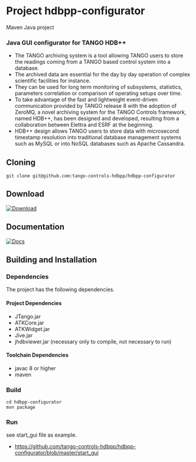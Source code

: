# Project hdbpp-configurator

Maven Java project

### Java GUI configurator for TANGO HDB++

 - The TANGO archiving system is a tool allowing TANGO users to store the readings coming from a TANGO based control system into a database.
 - The archived data are essential for the day by day operation of complex scientific facilities for instance.
 - They can be used for long term monitoring of subsystems, statistics, parameters correlation or comparison of operating setups over time.
 - To take advantage of the fast and lightweight event-driven communication provided by TANGO release 8 with the adoption of ZeroMQ,
	    a novel archiving system for the TANGO Controls framework, named HDB++, has been designed and developed,
	    resulting from a collaboration between Elettra and ESRF at the beginning.
 - HDB++ design allows TANGO users to store data with microsecond timestamp resolution into traditional database management systems
	    such as MySQL or into NoSQL databases such as Apache Cassandra. 


## Cloning

```
git clone git@github.com:tango-controls-hdbpp/hdbpp-configurator
```

## Download

[ ![Download](https://api.bintray.com/packages/tango-controls/maven/hdbpp-configurator/images/download.svg) ](https://bintray.com/tango-controls/maven/hdbpp-configurator/_latestVersion)

## Documentation 

[![Docs](https://img.shields.io/badge/Latest-Docs-orange.svg)](http://www.esrf.fr/computing/cs/tango/tango_doc/tools_doc/hdb++-configurator/index.html)


## Building and Installation

### Dependencies

The project has the following dependencies.

#### Project Dependencies 

* JTango.jar
* ATKCore.jar
* ATKWidget.jar
* Jive.jar
* jhdbviewer.jar (necessary only to compile, not necessary to run)
  

#### Toolchain Dependencies 

* javac 8 or higher
* maven
  


### Build

```
cd hdbpp-configurator
mvn package
```

### Run 
see start_gui file as example.
 - https://github.com/tango-controls-hdbpp/hdbpp-configurator/blob/master/start_gui
